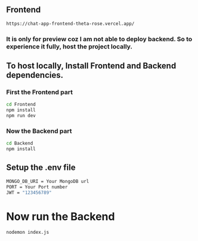 ## Frontend

```bash
https://chat-app-frontend-theta-rose.vercel.app/
```

### It is only for preview coz I am not able to deploy backend. So to experience it fully, host the project locally.

## To host locally, Install Frontend and Backend dependencies.

### First the Frontend part

```bash
cd Frontend
npm install
npm run dev
```

### Now the Backend part

```bash
cd Backend
npm install
```

## Setup the .env file

```bash
MONGO_DB_URI = Your MongoDB url
PORT = Your Port number
JWT = "123456789"
```

# Now run the Backend
```bash
nodemon index.js
```



